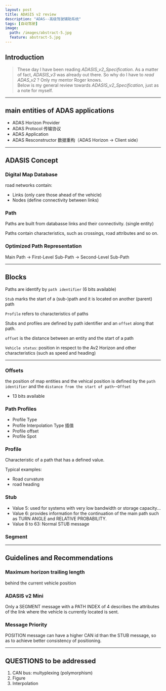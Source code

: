 ```yaml
---
layout: post
title: ADASIS v2 review
description: "ADAS--高级驾驶辅助系统"
tags: [自动驾驶]
image:
  path: /images/abstract-5.jpg
  feature: abstract-5.jpg
---
```


## Introduction

> These day I have been reading *ADASIS_v2_Specification*. As a matter of fact, *ADASIS_v3* was already out there. So why do I have to *read ADAS_v2* ? Only my mentor Roger knows.  
> Below is my general review towards *ADASIS_v2_Specification*, just as a note for myself.

___

## main entities of ADAS applications

- ADAS Horizon Provider
- ADAS Protocol 传输协议
- ADAS Application  
 - ADAS Resconstructor 数据重构（ADAS Horizon ->  Client side）

___

## ADASIS Concept

### Digital Map Database

road networks contain:
- Links (only care those ahead of the vehicle)
- Nodes (define connectivity between links)

### Path

Paths are built from databasse links and their connectivity. (single entity)

Paths contain characteristics, such as crossings, road attributes and so on.

### Optimized Path Representation

Main Path -> First-Level Sub-Path -> Second-Level Sub-Path

___

## Blocks

Paths are identify by `path identifier` (6 bits available)

`Stub` marks the start of a (sub-)path and it is located on another (parent) path

`Profile` refers to characteristics of paths

Stubs and profiles are defined by path identifier and an `offset` along that path.

`offset` is the distance between an entity and the start of a path

`Vehicle status`: position in respect to the Av2 Horizon and other characteristics (such as speed and heading)

___

### Offsets

the position of map entities and the vehical position is defined by the `path identifier` and the `distance from the start of path`--`Offset`

- 13 bits available


### Path Profiles

- Profile Type
- Profile Interpolation Type 插值
- Profile offset
- Profile Spot

### Profile

Characteristic of a path that has a defined value.

Typical examples:

- Road curvature  
- road heading

### Stub

- Value 5: used for systems with very low bandwidth or storage capacity...  
- Value 6: provides information for the continuation of the main path such as TURN ANGLE and RELATIVE PROBABILITY.  
- Value 8 to 63: Normal STUB message  
  
### Segment

___

## Guidelines and Recommendations

### Maximum horizon trailing length

behind the current vehicle position

    
### ADASIS v2 Mini

Only a SEGMENT message with a PATH INDEX of 4 describes the attributes of the link where the vehicle is currently located is sent.

### Message Priority

POSITION message can have a higher CAN id than the STUB message, so as to achieve better consistency of positioning.





___


## QUESTIONS to be addressed

1. CAN bus: multyplexing (polymorphism)  
2. Figure  
3. Interpolation

